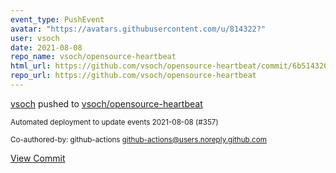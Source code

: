 ```yaml
---
event_type: PushEvent
avatar: "https://avatars.githubusercontent.com/u/814322?"
user: vsoch
date: 2021-08-08
repo_name: vsoch/opensource-heartbeat
html_url: https://github.com/vsoch/opensource-heartbeat/commit/6b514326789ba8e0448ae98632593cc318032fd4
repo_url: https://github.com/vsoch/opensource-heartbeat
---
```


<a href='https://github.com/vsoch' target='_blank'>vsoch</a> pushed to <a href='https://github.com/vsoch/opensource-heartbeat' target='_blank'>vsoch/opensource-heartbeat</a>

<small>Automated deployment to update events 2021-08-08 (#357)

Co-authored-by: github-actions <github-actions@users.noreply.github.com></small>

<a href='https://github.com/vsoch/opensource-heartbeat/commit/6b514326789ba8e0448ae98632593cc318032fd4' target='_blank'>View Commit</a>